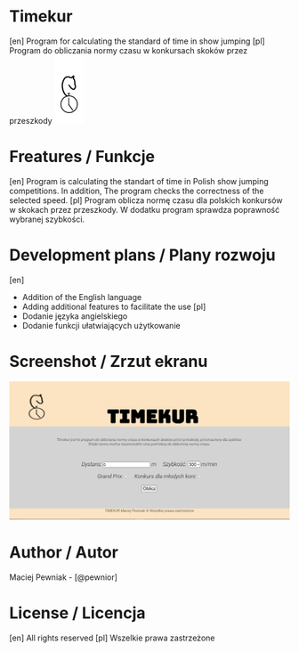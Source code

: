 # Timekur
[en] Program for calculating the standard of time in show jumping 
[pl] Program do obliczania normy czasu w konkursach skoków przez przeszkody
![logo Timekur](Timekur/img/logo1.png)
# Freatures / Funkcje
[en] Program is calculating the standart of time in Polish show jumping competitions.
In addition, The program checks the correctness of the selected speed.
[pl] Program oblicza normę czasu dla polskich konkursów w skokach przez przeszkody.
W dodatku program sprawdza poprawność wybranej szybkości.
# Development plans / Plany rozwoju
[en] 
* Addition of the English language
* Adding additional features to facilitate the use
[pl]
* Dodanie języka angielskiego
* Dodanie funkcji ułatwiających użytkowanie
# Screenshot / Zrzut ekranu
![Screenshot](Timekur/img/Screenshot.png)
# Author / Autor
Maciej Pewniak - [@pewnior]
# License / Licencja
[en] All rights reserved
[pl] Wszelkie prawa zastrzeżone
